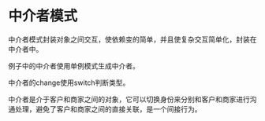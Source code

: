 # 中介者模式

中介者模式封装对象之间交互，使依赖变的简单，并且使复杂交互简单化，封装在中介者中。

例子中的中介者使用单例模式生成中介者。

中介者的change使用switch判断类型。

中介者是介于客户和商家之间的对象，它可以切换身份来分别和客户和商家进行沟通处理，避免了客户和商家之间的直接关联，是一个间接行为。
